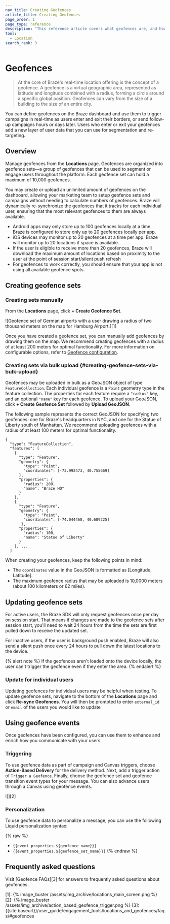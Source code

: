 ```yaml
---
nav_title: Creating Geofences
article_title: Creating Geofences
page_order: 1
page_type: reference
description: "This reference article covers what geofences are, and how to create and configure them."
tool: 
  - Location
search_rank: 3
---
```

# Geofences

> At the core of Braze's real-time location offering is the concept of a geofence. A geofence is a virtual geographic area, represented as latitude and longitude combined with a radius, forming a circle around a specific global position. Geofences can vary from the size of a building to the size of an entire city.

You can define geofences on the Braze dashboard and use them to trigger campaigns in real-time as users enter and exit their borders, or send follow-up campaigns hours or days later. Users who enter or exit your geofences add a new layer of user data that you can use for segmentation and re-targeting.

## Overview

Manage geofences from the **Locations** page. Geofences are organized into geofence sets—a group of geofences that can be used to segment or engage users throughout the platform. Each geofence set can hold a maximum of 10,000 geofences.

You may create or upload an unlimited amount of geofences on the dashboard, allowing your marketing team to setup geofence sets and campaigns without needing to calculate numbers of geofences. Braze will dynamically re-synchronize the geofences that it tracks for each individual user, ensuring that the most relevant geofences to them are always available.

- Android apps may only store up to 100 geofences locally at a time. Braze is configured to store only up to 20 geofences locally per app.
- iOS devices may monitor up to 20 geofences at a time per app. Braze will monitor up to 20 locations if space is available. 
- If the user is eligible to receive more than 20 geofences, Braze will download the maximum amount of locations based on proximity to the user at the point of session start/silent push refresh
- For geofences to work correctly, you should ensure that your app is not using all available geofence spots.

## Creating geofence sets

### Creating sets manually

From the **Locations** page, click **+ Create Geofence Set**.

![Geofence set of German airports with a user drawing a radius of two thousand meters on the map for Hamburg Airport.][1]

Once you have created a geofence set, you can manually add geofences by drawing them on the map. We recommend creating geofences with a radius of at least 200 meters for optimal functionality. For more information on configurable options, refer to [Geofence configuration]({{site.baseurl}}/user_guide/engagement_tools/locations_and_geofences/geofence_configuration/).

### Creating sets via bulk upload {#creating-geofence-sets-via-bulk-upload}

Geofences may be uploaded in bulk as a GeoJSON object of type `FeatureCollection`. Each individual geofence is a `Point` geometry type in the feature collection. The properties for each feature require a `"radius"` key, and an optional `"name"` key for each geofence. To upload your GeoJSON, click **+ Create Geofence Set** followed by **Upload GeoJSON**.

The following sample represents the correct GeoJSON for specifying two geofences: one for Braze's headquarters in NYC, and one for the Statue of Liberty south of Manhattan. We recommend uploading geofences with a radius of at least 100 meters for optimal functionality.

```
{
  "type": "FeatureCollection",
  "features": [
    {
      "type": "Feature",
      "geometry": {
        "type": "Point",
        "coordinates": [-73.992473, 40.755669]
      },
      "properties": {
        "radius": 200,
        "name": "Braze HQ"
      }
    },
    {
      "type": "Feature",
      "geometry": {
        "type": "Point",
        "coordinates": [-74.044468, 40.689225]
       },
      "properties": {
        "radius": 100,
        "name": "Statue of Liberty"
      }
    }, ...
  ]
```

When creating your geofences, keep the following points in mind:

- The `coordinates` value in the GeoJSON is formatted as [Longitude, Latitude].
- The maximum geofence radius that may be uploaded is 10,0000 meters (about 100 kilometers or 62 miles).

## Updating geofence sets

For active users, the Braze SDK will only request geofences once per day on session start. That means if changes are made to the geofence sets after session start, you'll need to wait 24 hours from the time the sets are first pulled down to receive the updated set.

For inactive users, if the user is background push enabled, Braze will also send a silent push once every 24 hours to pull down the latest locations to the device.

{% alert note %}
If the geofences aren't loaded onto the device locally, the user can't trigger the geofence even if they enter the area.
{% endalert %}

### Update for individual users

Updating geofences for individual users may be helpful when testing. To update geofence sets, navigate to the bottom of the **Locations** page and click **Re-sync Geofences**. You will then be prompted to enter `external_id` or `email` of the users you would like to update

## Using geofence events

Once geofences have been configured, you can use them to enhance and enrich how you communicate with your users.

### Triggering

To use geofence data as part of campaign and Canvas triggers, choose **Action-Based Delivery** for the delivery method. Next, add a trigger action of `Trigger a Geofence`. Finally, choose the geofence set and geofence transition event types for your message. You can also advance users through a Canvas using geofence events.

![][2]

### Personalization

To use geofence data to personalize a message, you can use the following Liquid personalization syntax:

{% raw %}
* `{{event_properties.${geofence_name}}}`
* `{{event_properties.${geofence_set_name}}}`
{% endraw %}

## Frequently asked questions

Visit [Geofence FAQs][3] for answers to frequently asked questions about geofences.


[1]: {% image_buster /assets/img_archive/locations_main_screen.png %}
[2]: {% image_buster /assets/img_archive/action_based_geofence_trigger.png %}
[3]: {{site.baseurl}}/user_guide/engagement_tools/locations_and_geofences/faqs/#geofences
